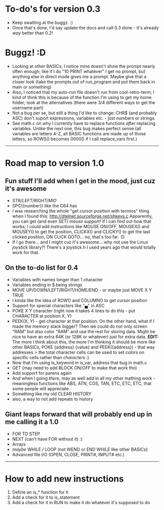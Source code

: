 # To-do's for version 0.3

* Keep swatting at the buggz. :)
* Once that's done, I'd say update the docs and call 0.3 done - it's already *way* better than 0.2!

# Buggz! :D

* Looking at other BASICs, I notice mine doesn't show the prompt nearly often enough; like if I do "10 PRINT whatever" I get no prompt, but anything else in direct mode gives me a prompt.  Maybe give that a closer look (take the prompts out of run_program and put them back in main or something)
* Also, I noticed that my auto-run file doesn't run from cool-retro-term; I kind of think this is because of the function I'm using to get my home folder; look at the alternatives (there were 3/4 different ways to get the username part)
* Not a bug per se, but still a thing I'd like to change: CHR$ (and probably ASC) don't suport expressions, variables etc. - just numbers or strings.
* See math.c on why I currently have to replace functions _after_ replacing variables.  Unlike the next one, this bug makes perfect sense (all variables are letters A-Z, all BASIC functions are made up of those letters, so ROWS() becomes 0000() if I call replace_vars first.)




-----------------------------------------------------------------------------------------------------------------------

# Road map to version 1.0

## Fun stuff I'll add when I get in the mood, just cuz it's awesome

* STR$/LEFT$/RIGHT$/MID$
* SPC({number}) like the C64 has
* I was researching the whole "get cursor position with termios" thing when I found this:
	http://dtelnet.sourceforge.net/shkeys.c
  Apparently, you can get (and even SET) *mouse support!*  If I can find out how that works; I could add instructions like MOUSE ON/OFF, MOUSEX() and MOUSEY() to get the position, CLICKX() and CLICKY() to get the last clicked position, ON CLICK GOTO... no, that's too far. :D
* If I go there... and I might cuz it's awesome... why not use the Linux *joystick* library?!  There's a joystick.h I used years ago that would totally work for that.


## On the to-do list for 0.4

* Variables with names longer than 1 character
* Variables ending in $ being strings
* MOVE UP/DOWN/LEFT/RIGHT/HOME/END - or maybe just MOVE X Y TRUE
* I kinda like the idea of ROW() and COLUMN() to get cursor position
* Support for special characters like "▄" in ASC
* POKE X Y character (right now it takes 4 lines to do this - put CHARACTER at position X, Y)
* PEEK(X, Y) - get character at that position.  On the other hand, what if I made the memory stack bigger?  Then we could do not only screen "RAM" but also color "RAM" and use the rest for storing data.  Might be nice to have an extra 64K (or 128K or whatever) just for extra data.
	**EDIT:** The more I think about this, the more I'm thinking it should be more like other BASICs, POKE {address} {value} and PEEK({address}) - that way addresses > the total character cells can be used to set *colors* on specific cells rather than *characters* :)
* Now that I'm using is_keyword in is_var, address that bug in math.c
* GET (may need to add BLOCK ON/OFF to make that work tho)
* Add support for parens again
* And when I going *there*, may as well add in all my other mathing work - meaningless functions like ABS, ATN, COS, TAN, ETC, ETC, ETC, that some people will appreciate.
* Something like my old CLEAR HISTORY
* also, a way to not add repeats to history


## Giant leaps forward that will probably end up in me calling it a 1.0

* FOR <expr> TO <expr> STEP <expression>
* NEXT (can't have FOR without it) :)
* Arrays
* _maybe_ WHILE / LOOP (not WEND or END WHILE like other BASICs)
* Advanced file I/O (OPEN, CLOSE, PRINT#, INPUT# etc.)


------------------------------------------------------------------------------------------------------------

# How to add new instructions

1. Define an is_* function for it
2. Add a check for it to is_statement
3. Add a check for it in RUN to make it do whatever it's supposed to do
